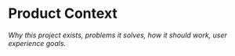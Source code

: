 # Product Context

*Why this project exists, problems it solves, how it should work, user experience goals.*
